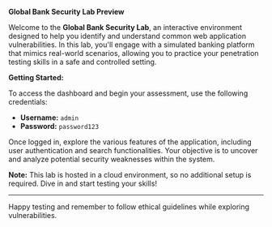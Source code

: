 **Global Bank Security Lab Preview**

Welcome to the **Global Bank Security Lab**, an interactive environment designed to help you identify and understand common web application vulnerabilities. In this lab, you'll engage with a simulated banking platform that mimics real-world scenarios, allowing you to practice your penetration testing skills in a safe and controlled setting.

**Getting Started:**

To access the dashboard and begin your assessment, use the following credentials:

- **Username:** `admin`
- **Password:** `password123`

Once logged in, explore the various features of the application, including user authentication and search functionalities. Your objective is to uncover and analyze potential security weaknesses within the system.

**Note:** This lab is hosted in a cloud environment, so no additional setup is required. Dive in and start testing your skills!

---

Happy testing and remember to follow ethical guidelines while exploring vulnerabilities.